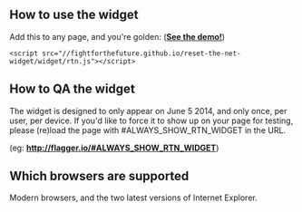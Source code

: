 How to use the widget
-------------------------
Add this to any page, and you're golden: ([**See the demo!**][2])
```
<script src="//fightforthefuture.github.io/reset-the-net-widget/widget/rtn.js"></script>
```


How to QA the widget
--------------------
The widget is designed to only appear on June 5 2014, and only once, per user, per device. If you'd like to force it to show up on your page for testing, please (re)load the page with #ALWAYS_SHOW_RTN_WIDGET in the URL.

(eg: **http://flagger.io/#ALWAYS_SHOW_RTN_WIDGET**)


Which browsers are supported
------------
Modern browsers, and the two latest versions of Internet Explorer.







[1]: https://www.resetthenet.org
[2]: https://fightforthefuture.github.io/reset-the-net-widget/demo.html
[3]: https://fightforthefuture.github.io/reset-the-net-widget/demo_mobile.html
